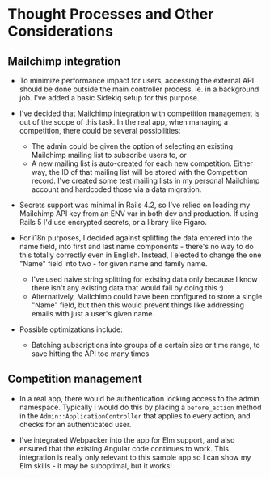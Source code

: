 # Thought Processes and Other Considerations

## Mailchimp integration

* To minimize performance impact for users, accessing the external API should be done outside the main controller process, ie. in a background job. I've added a basic Sidekiq setup for this purpose.

* I've decided that Mailchimp integration with competition management is out of the scope of this task. In the real app, when managing a competition, there could be several possibilities:
  * The admin could be given the option of selecting an existing Mailchimp mailing list to subscribe users to, or
  * A new mailing list is auto-created for each new competition.
Either way, the ID of that mailing list will be stored with the Competition record. I've created some test mailing lists in my personal Mailchimp account and hardcoded those via a data migration.

* Secrets support was minimal in Rails 4.2, so I've relied on loading my Mailchimp API key from an ENV var in both dev and production. If using Rails 5 I'd use encrypted secrets, or a library like Figaro.

* For i18n purposes, I decided against splitting the data entered into the name field, into first and last name components - there's no way to do this totally correctly even in English. Instead, I elected to change the one "Name" field into two - for given name and family name.
  * I've used naive string splitting for existing data only because I know there isn't any existing data that would fail by doing this :)
  * Alternatively, Mailchimp could have been configured to store a single "Name" field, but then this would prevent things like addressing emails with just a user's given name.

* Possible optimizations include:
  * Batching subscriptions into groups of a certain size or time range, to save hitting the API too many times

## Competition management

* In a real app, there would be authentication locking access to the admin namespace. Typically I would do this by placing a `before_action` method in the `Admin::ApplicationController` that applies to every action, and checks for an authenticated user.

* I've integrated Webpacker into the app for Elm support, and also ensured that the existing Angular code continues to work. This integration is really only relevant to this sample app so I can show my Elm skills - it may be suboptimal, but it works!
